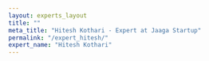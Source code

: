 ```yaml
---
layout: experts_layout
title: ""
meta_title: "Hitesh Kothari - Expert at Jaaga Startup"
permalink: "/expert_hitesh/"
expert_name: "Hitesh Kothari"
---
```

